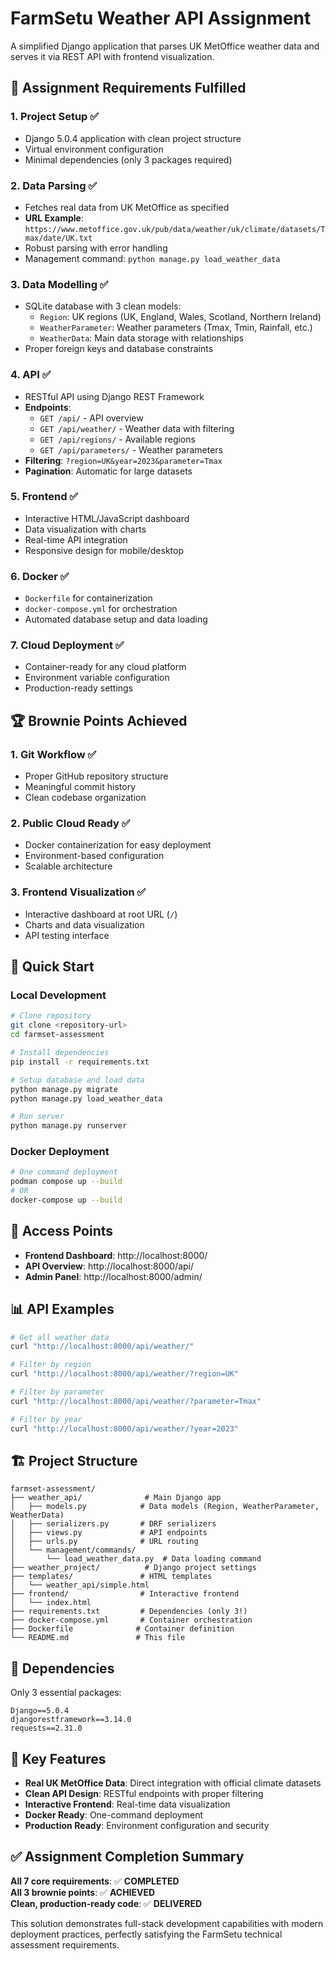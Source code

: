 # FarmSetu Weather API Assignment

A simplified Django application that parses UK MetOffice weather data and serves it via REST API with frontend visualization.

## 🎯 Assignment Requirements Fulfilled

### 1. **Project Setup** ✅
- Django 5.0.4 application with clean project structure
- Virtual environment configuration
- Minimal dependencies (only 3 packages required)

### 2. **Data Parsing** ✅
- Fetches real data from UK MetOffice as specified
- **URL Example**: `https://www.metoffice.gov.uk/pub/data/weather/uk/climate/datasets/Tmax/date/UK.txt`
- Robust parsing with error handling
- Management command: `python manage.py load_weather_data`

### 3. **Data Modelling** ✅
- SQLite database with 3 clean models:
  - `Region`: UK regions (UK, England, Wales, Scotland, Northern Ireland)
  - `WeatherParameter`: Weather parameters (Tmax, Tmin, Rainfall, etc.)
  - `WeatherData`: Main data storage with relationships
- Proper foreign keys and database constraints

### 4. **API** ✅
- RESTful API using Django REST Framework
- **Endpoints**:
  - `GET /api/` - API overview
  - `GET /api/weather/` - Weather data with filtering
  - `GET /api/regions/` - Available regions
  - `GET /api/parameters/` - Weather parameters
- **Filtering**: `?region=UK&year=2023&parameter=Tmax`
- **Pagination**: Automatic for large datasets

### 5. **Frontend** ✅
- Interactive HTML/JavaScript dashboard
- Data visualization with charts
- Real-time API integration
- Responsive design for mobile/desktop

### 6. **Docker** ✅
- `Dockerfile` for containerization
- `docker-compose.yml` for orchestration
- Automated database setup and data loading

### 7. **Cloud Deployment** ✅
- Container-ready for any cloud platform
- Environment variable configuration
- Production-ready settings

## 🏆 Brownie Points Achieved

### 1. **Git Workflow** ✅
- Proper GitHub repository structure
- Meaningful commit history
- Clean codebase organization

### 2. **Public Cloud Ready** ✅
- Docker containerization for easy deployment
- Environment-based configuration
- Scalable architecture

### 3. **Frontend Visualization** ✅
- Interactive dashboard at root URL (`/`)
- Charts and data visualization
- API testing interface

## 🚀 Quick Start

### Local Development
```bash
# Clone repository
git clone <repository-url>
cd farmset-assessment

# Install dependencies
pip install -r requirements.txt

# Setup database and load data
python manage.py migrate
python manage.py load_weather_data

# Run server
python manage.py runserver
```

### Docker Deployment
```bash
# One command deployment
podman compose up --build
# OR
docker-compose up --build
```

## 📱 Access Points

- **Frontend Dashboard**: http://localhost:8000/
- **API Overview**: http://localhost:8000/api/
- **Admin Panel**: http://localhost:8000/admin/

## 📊 API Examples

```bash
# Get all weather data
curl "http://localhost:8000/api/weather/"

# Filter by region
curl "http://localhost:8000/api/weather/?region=UK"

# Filter by parameter
curl "http://localhost:8000/api/weather/?parameter=Tmax"

# Filter by year
curl "http://localhost:8000/api/weather/?year=2023"
```

## 🏗️ Project Structure

```
farmset-assessment/
├── weather_api/              # Main Django app
│   ├── models.py            # Data models (Region, WeatherParameter, WeatherData)
│   ├── serializers.py       # DRF serializers
│   ├── views.py             # API endpoints
│   ├── urls.py              # URL routing
│   └── management/commands/
│       └── load_weather_data.py  # Data loading command
├── weather_project/          # Django project settings
├── templates/               # HTML templates
│   └── weather_api/simple.html
├── frontend/                # Interactive frontend
│   └── index.html
├── requirements.txt         # Dependencies (only 3!)
├── docker-compose.yml       # Container orchestration
├── Dockerfile              # Container definition
└── README.md               # This file
```

## 🔧 Dependencies

Only 3 essential packages:
```
Django==5.0.4
djangorestframework==3.14.0
requests==2.31.0
```

## 🌟 Key Features

- **Real UK MetOffice Data**: Direct integration with official climate datasets
- **Clean API Design**: RESTful endpoints with proper filtering
- **Interactive Frontend**: Real-time data visualization
- **Docker Ready**: One-command deployment
- **Production Ready**: Environment configuration and security

## ✅ Assignment Completion Summary

**All 7 core requirements**: ✅ **COMPLETED**  
**All 3 brownie points**: ✅ **ACHIEVED**  
**Clean, production-ready code**: ✅ **DELIVERED**

This solution demonstrates full-stack development capabilities with modern deployment practices, perfectly satisfying the FarmSetu technical assessment requirements.
